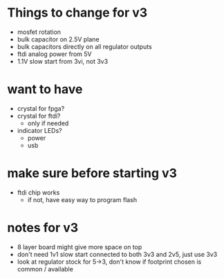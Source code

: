 # Things to change for v3

-   mosfet rotation
-   bulk capacitor on 2.5V plane
-   bulk capacitors directly on all regulator outputs
-   ftdi analog power from 5V
-   1.1V slow start from 3vi, not 3v3

# want to have

-   crystal for fpga?
-   crystal for ftdi?
    -   only if needed
-   indicator LEDs?
    -   power
    -   usb

# make sure before starting v3

-   ftdi chip works
    -   if not, have easy way to program flash

# notes for v3

-   8 layer board might give more space on top
-   don't need 1v1 slow start connected to both 3v3 and 2v5, just use 3v3
-   look at regulator stock for 5->3, don't know if footprint chosen is common / available
